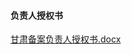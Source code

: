 #### 负责人授权书

[甘肃备案负责人授权书.docx](https://badownload.s3.cn-north-1.jdcloud-oss.com/buchongziliao/gansu/gansushouquanshu.docx)
